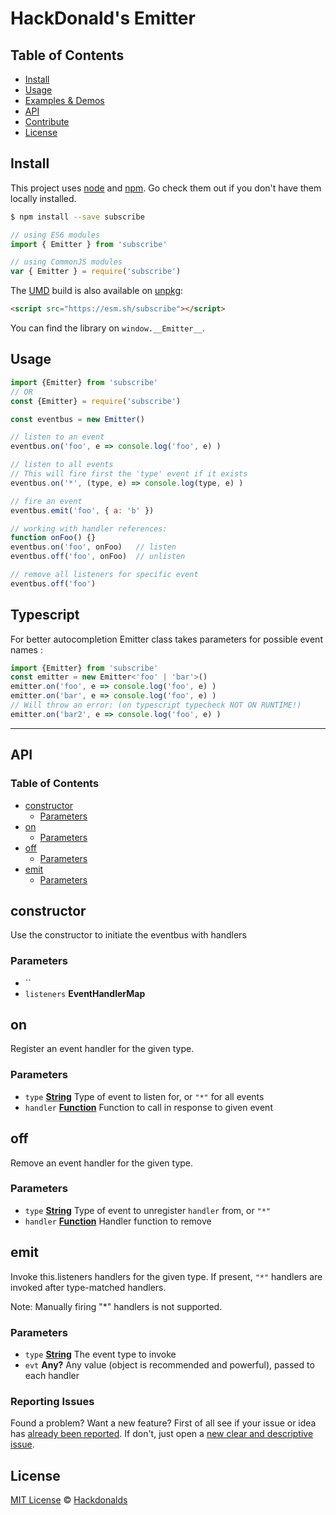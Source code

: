 # HackDonald's Emitter

## Table of Contents

-   [Install](#install)
-   [Usage](#usage)
-   [Examples & Demos](#examples--demos)
-   [API](#api)
-   [Contribute](#contribute)
-   [License](#license)

## Install
This project uses [node](http://nodejs.org) and [npm](https://npmjs.com). Go check them out if you don't have them locally installed.

```sh
$ npm install --save subscribe
```


```javascript
// using ES6 modules
import { Emitter } from 'subscribe'

// using CommonJS modules
var { Emitter } = require('subscribe')
```

The [UMD](https://github.com/umdjs/umd) build is also available on [unpkg](https://unpkg.com/@hackdonalds/emitter@0.5.1/dist/index.js):

```html
<script src="https://esm.sh/subscribe"></script>
```

You can find the library on `window.__Emitter__`.

## Usage

```js
import {Emitter} from 'subscribe'
// OR
const {Emitter} = require('subscribe')

const eventbus = new Emitter()

// listen to an event
eventbus.on('foo', e => console.log('foo', e) )

// listen to all events
// This will fire first the 'type' event if it exists
eventbus.on('*', (type, e) => console.log(type, e) )

// fire an event
eventbus.emit('foo', { a: 'b' })

// working with handler references:
function onFoo() {}
eventbus.on('foo', onFoo)   // listen
eventbus.off('foo', onFoo)  // unlisten

// remove all listeners for specific event
eventbus.off('foo')
```

## Typescript

For better autocompletion Emitter class takes parameters for possible event names : 

```js
import {Emitter} from 'subscribe'
const emitter = new Emitter<'foo' | 'bar'>()
emitter.on('foo', e => console.log('foo', e) )
emitter.on('bar', e => console.log('foo', e) )
// Will throw an error: (on typescript typecheck NOT ON RUNTIME!)
emitter.on('bar2', e => console.log('foo', e) )
```

* * *

## API
<!-- Generated by documentation.js. Update this documentation by updating the source code. -->

### Table of Contents

*   [constructor][1]
    *   [Parameters][2]
*   [on][3]
    *   [Parameters][4]
*   [off][5]
    *   [Parameters][6]
*   [emit][7]
    *   [Parameters][8]

## constructor

Use the constructor to initiate the eventbus with handlers

### Parameters

*   `` &#x20;
*   `listeners` **EventHandlerMap**&#x20;

## on

Register an event handler for the given type.

### Parameters

*   `type` **[String][9]** Type of event to listen for, or `"*"` for all events
*   `handler` **[Function][10]** Function to call in response to given event

## off

Remove an event handler for the given type.

### Parameters

*   `type` **[String][9]** Type of event to unregister `handler` from, or `"*"`
*   `handler` **[Function][10]** Handler function to remove

## emit

Invoke this.listeners handlers for the given type.
If present, `"*"` handlers are invoked after type-matched handlers.

Note: Manually firing "\*" handlers is not supported.

### Parameters

*   `type` **[String][9]** The event type to invoke
*   `evt` **Any?** Any value (object is recommended and powerful), passed to each handler

[1]: #constructor

[2]: #parameters

[3]: #on

[4]: #parameters-1

[5]: #off

[6]: #parameters-2

[7]: #emit

[8]: #parameters-3

[9]: https://developer.mozilla.org/docs/Web/JavaScript/Reference/Global_Objects/String

[10]: https://developer.mozilla.org/docs/Web/JavaScript/Reference/Statements/function


### Reporting Issues

Found a problem? Want a new feature? First of all see if your issue or idea has [already been reported](../../issues).
If don't, just open a [new clear and descriptive issue](../../issues/new).


## License

[MIT License](https://opensource.org/licenses/MIT) © [Hackdonalds]()

